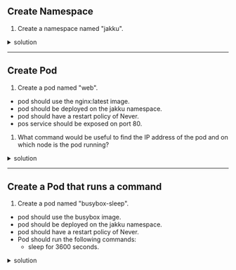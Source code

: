 ## Create Namespace
1. Create a namespace named "jakku".

<details>
<summary>solution</summary>
<p>

```
kubectl create namespace jakku
```
</p>
</details>

---
## Create Pod
1. Create a pod named "web".
- pod should use the nginx:latest image.
- pod should be deployed on the jakku namespace.
- pod should have a restart policy of Never.
- pos service should be exposed on port 80.

1. What command would be useful to find the IP address of the pod and on which node is the pod running?
   
<details>
<summary>solution</summary>
<p>

```
kubectl run web --image=nginx:latest --restart=Never -n jakku --dry-run=client --port 80 -o yaml > ~/web-pod.yaml

kubectl get pod web -n jakku -o wide

```
</p>
</details>

---
## Create a Pod that runs a command

1. Create a pod named "busybox-sleep".
- pod should use the busybox image.
- pod should be deployed on the jakku namespace.
- pod should have a restart policy of Never.
- Pod should run the following commands:
  - sleep for 3600 seconds.

<details>
<summary>solution</summary>
<p>

```
kubectl run busybox-sleep --image=busybox -n jakku --restart=Never -- /bin/sh -c "sleep 3600;"

```
</p>
</details>
